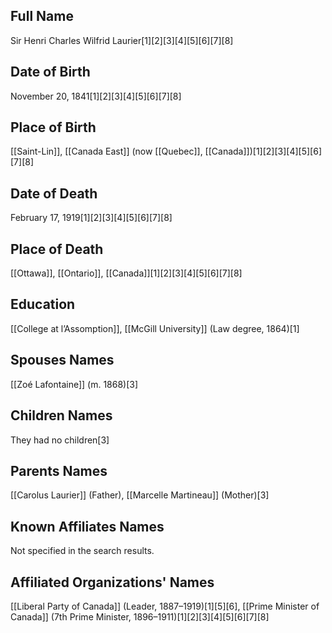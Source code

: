 ## Full Name
Sir Henri Charles Wilfrid Laurier[1][2][3][4][5][6][7][8]

## Date of Birth
November 20, 1841[1][2][3][4][5][6][7][8]

## Place of Birth
[[Saint-Lin]], [[Canada East]] (now [[Quebec]], [[Canada]])[1][2][3][4][5][6][7][8]

## Date of Death
February 17, 1919[1][2][3][4][5][6][7][8]

## Place of Death
[[Ottawa]], [[Ontario]], [[Canada]][1][2][3][4][5][6][7][8]

## Education
[[College at l’Assomption]], 
[[McGill University]] (Law degree, 1864)[1]

## Spouses Names
[[Zoé Lafontaine]] (m. 1868)[3]

## Children Names
They had no children[3]

## Parents Names
[[Carolus Laurier]] (Father),
[[Marcelle Martineau]] (Mother)[3]

## Known Affiliates Names
Not specified in the search results.

## Affiliated Organizations' Names
[[Liberal Party of Canada]] (Leader, 1887–1919)[1][5][6],
[[Prime Minister of Canada]] (7th Prime Minister, 1896–1911)[1][2][3][4][5][6][7][8]

